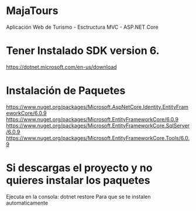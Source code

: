 # MajaTours
Aplicación Web de Turismo - Esctructura MVC - ASP.NET Core
 # Tener Instalado SDK version 6.
 https://dotnet.microsoft.com/en-us/download
# Instalación de Paquetes
https://www.nuget.org/packages/Microsoft.AspNetCore.Identity.EntityFrameworkCore/6.0.9
https://www.nuget.org/packages/Microsoft.EntityFrameworkCore/6.0.9
https://www.nuget.org/packages/Microsoft.EntityFrameworkCore.SqlServer/6.0.9
https://www.nuget.org/packages/Microsoft.EntityFrameworkCore.Tools/6.0.9

# Si descargas el proyecto y no quieres instalar los paquetes
Ejecuta en la consola: dotnet restore Para que se te instalen automaticamente
